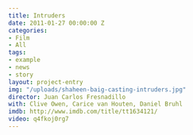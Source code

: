 ```yaml
---
title: Intruders
date: 2011-01-27 00:00:00 Z
categories:
- Film
- All
tags:
- example
- news
- story
layout: project-entry
img: "/uploads/shaheen-baig-casting-intruders.jpg"
director: Juan Carlos Fresnadillo
with: Clive Owen, Carice van Houten, Daniel Bruhl
imdb: http://www.imdb.com/title/tt1634121/
video: q4fkoj0rg7
---
```


